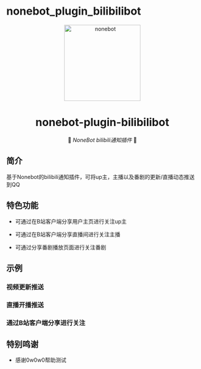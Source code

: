 # nonebot_plugin_bilibilibot
<p align="center">
  <a href="https://v2.nonebot.dev/"><img src="https://v2.nonebot.dev/logo.png" width="200" height="200" alt="nonebot"></a>
</p>

<div align="center">

# nonebot-plugin-bilibilibot

👾 _NoneBot bilibili通知插件_ 👾
    
</div>

## 简介
基于Nonebot的bilibili通知插件，可将up主，主播以及番剧的更新/直播动态推送到QQ

## 特色功能
- 可通过在B站客户端分享用户主页进行关注up主

- 可通过在B站客户端分享直播间进行关注主播

- 可通过分享番剧播放页面进行关注番剧

## 示例
### 视频更新推送

### 直播开播推送
### 通过B站客户端分享进行关注





## 特别鸣谢
- 感谢0w0w0帮助测试

